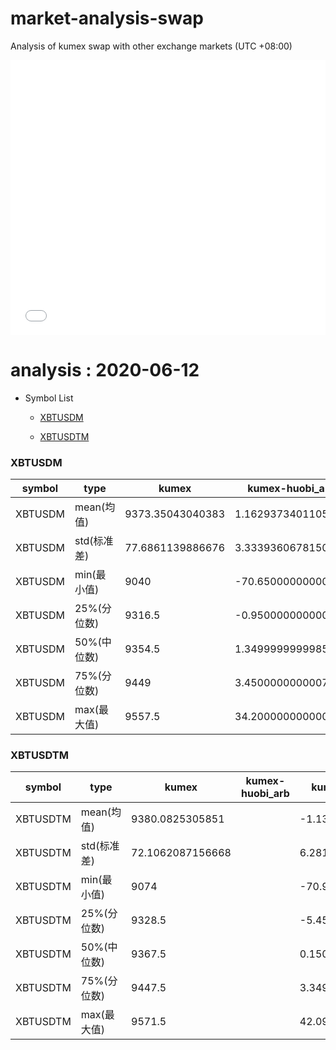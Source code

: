 # market-analysis-swap
Analysis of kumex swap with other exchange markets (UTC +08:00)

<iframe width="100%" height="440" src="./data.html" frameborder="no" border="0" scrolling="no"></iframe>

# analysis : 2020-06-12
* Symbol List

  * [XBTUSDM](#xbtusdm)

  * [XBTUSDTM](#xbtusdtm)


### XBTUSDM

symbol|type|kumex|kumex-huobi_arb|kumex-okex_arb
---|---|---|---|---
XBTUSDM | mean(均值) | 9373.35043040383 | 1.16293734011054 | -0.215544122100728
XBTUSDM | std(标准差) | 77.6861139886676 | 3.33393606781504 | 3.53025476005452
XBTUSDM | min(最小值) | 9040 | -70.6500000000015 | -71.6500000000015
XBTUSDM | 25%(分位数) | 9316.5 | -0.950000000000728 | -2.45000000000073
XBTUSDM | 50%(中位数) | 9354.5 | 1.34999999999854 | -0.549999999999272
XBTUSDM | 75%(分位数) | 9449 | 3.45000000000073 | 1.75
XBTUSDM | max(最大值) | 9557.5 | 34.2000000000007 | 40.1500000000015


### XBTUSDTM

symbol|type|kumex|kumex-huobi_arb|kumex-okex_arb
---|---|---|---|---
XBTUSDTM | mean(均值) | 9380.0825305851 |  | -1.13076233044966
XBTUSDTM | std(标准差) | 72.1062087156668 |  | 6.28181128503053
XBTUSDTM | min(最小值) | 9074 |  | -70.9500000000007
XBTUSDTM | 25%(分位数) | 9328.5 |  | -5.45000000000073
XBTUSDTM | 50%(中位数) | 9367.5 |  | 0.150000000001455
XBTUSDTM | 75%(分位数) | 9447.5 |  | 3.34999999999855
XBTUSDTM | max(最大值) | 9571.5 |  | 42.0999999999985

